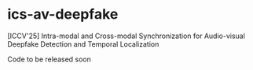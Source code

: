 # ics-av-deepfake
[ICCV'25] Intra-modal and Cross-modal Synchronization for Audio-visual Deepfake Detection and Temporal Localization

Code to be released soon
